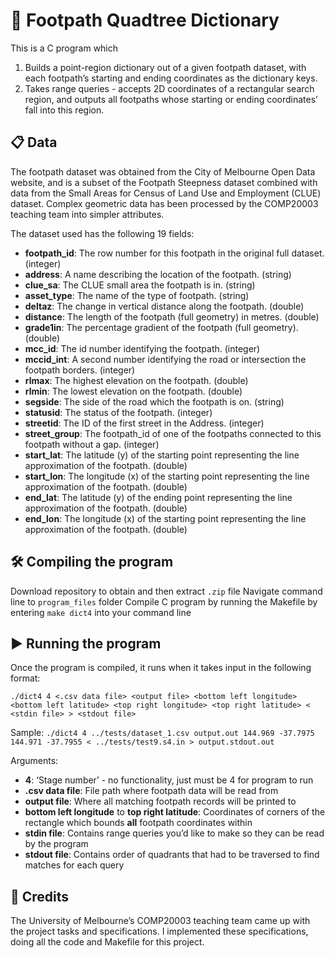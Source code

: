 # 🧭 Footpath Quadtree Dictionary

This is a C program which
1. Builds a point-region dictionary out of a given footpath dataset, with each footpath’s starting and ending coordinates as the dictionary keys.
2. Takes range queries - accepts 2D coordinates of a rectangular search region, and outputs all footpaths whose starting or ending coordinates’ fall into this region.

## 📋 Data

The footpath dataset was obtained from the City of Melbourne Open Data website, and is a subset of the Footpath Steepness dataset combined with data from the Small Areas for Census of Land Use and Employment (CLUE) dataset. Complex geometric data has been processed by the COMP20003 teaching team into simpler attributes. 

The dataset used has the following 19 fields:
- **footpath_id**: The row number for this footpath in the original full dataset. (integer)
- **address**: A name describing the location of the footpath. (string)
- **clue_sa**: The CLUE small area the footpath is in. (string)
- **asset_type**: The name of the type of footpath. (string)
- **deltaz**: The change in vertical distance along the footpath. (double)
- **distance**: The length of the footpath (full geometry) in metres. (double)
- **grade1in**: The percentage gradient of the footpath (full geometry). (double)
- **mcc_id**: The id number identifying the footpath. (integer)
- **mccid_int**: A second number identifying the road or intersection the footpath borders. (integer)
- **rlmax**: The highest elevation on the footpath. (double)
- **rlmin**: The lowest elevation on the footpath. (double)
- **segside**: The side of the road which the footpath is on. (string)
- **statusid**: The status of the footpath. (integer)
- **streetid**: The ID of the first street in the Address. (integer)
- **street_group**: The footpath_id of one of the footpaths connected to this footpath without a gap. (integer)
- **start_lat**: The latitude (y) of the starting point representing the line approximation of the footpath. (double)
- **start_lon**: The longitude (x) of the starting point representing the line approximation of the footpath. (double)
- **end_lat**: The latitude (y) of the ending point representing the line approximation of the footpath. (double)
- **end_lon**: The longitude (x) of the starting point representing the line approximation of the footpath. (double)

## 🛠️ Compiling the program

Download repository to obtain and then extract ```.zip``` file
Navigate command line to `program_files` folder
Compile C program by running the Makefile by entering ```make dict4``` into your command line
## ▶️ Running the program
Once the program is compiled, it runs when it takes input in the following format:

```./dict4 4 <.csv data file> <output file> <bottom left longitude> <bottom left latitude> <top right longitude> <top right latitude> < <stdin file> > <stdout file>```

Sample:
```./dict4 4 ../tests/dataset_1.csv output.out 144.969 -37.7975 144.971 -37.7955 < ../tests/test9.s4.in > output.stdout.out```

Arguments:
- **4**: ‘Stage number’ - no functionality, just must be 4 for program to run
- **.csv data file**: File path where footpath data will be read from
- **output file**: Where all matching footpath records will be printed to
- **bottom left longitude** to **top right latitude**: Coordinates of corners of the rectangle which bounds **all** footpath coordinates within
- **stdin file**: Contains range queries you’d like to make so they can be read by the program
- **stdout file**: Contains order of quadrants that had to be traversed to find matches for each query

## 🏫 Credits

The University of Melbourne’s COMP20003 teaching team came up with the project tasks and specifications. I implemented these specifications, doing all the code and Makefile for this project.

